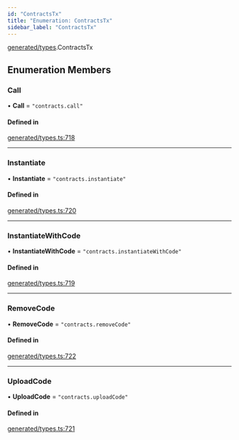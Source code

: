 ```yaml
---
id: "ContractsTx"
title: "Enumeration: ContractsTx"
sidebar_label: "ContractsTx"
---
```


[generated/types](../../../../modules/Generated/Types/Types.md).ContractsTx

## Enumeration Members

### Call

• **Call** = ``"contracts.call"``

#### Defined in

[generated/types.ts:718](https://github.com/PolymeshAssociation/polymesh-sdk/blob/15be87e8/src/generated/types.ts#L718)

___

### Instantiate

• **Instantiate** = ``"contracts.instantiate"``

#### Defined in

[generated/types.ts:720](https://github.com/PolymeshAssociation/polymesh-sdk/blob/15be87e8/src/generated/types.ts#L720)

___

### InstantiateWithCode

• **InstantiateWithCode** = ``"contracts.instantiateWithCode"``

#### Defined in

[generated/types.ts:719](https://github.com/PolymeshAssociation/polymesh-sdk/blob/15be87e8/src/generated/types.ts#L719)

___

### RemoveCode

• **RemoveCode** = ``"contracts.removeCode"``

#### Defined in

[generated/types.ts:722](https://github.com/PolymeshAssociation/polymesh-sdk/blob/15be87e8/src/generated/types.ts#L722)

___

### UploadCode

• **UploadCode** = ``"contracts.uploadCode"``

#### Defined in

[generated/types.ts:721](https://github.com/PolymeshAssociation/polymesh-sdk/blob/15be87e8/src/generated/types.ts#L721)
